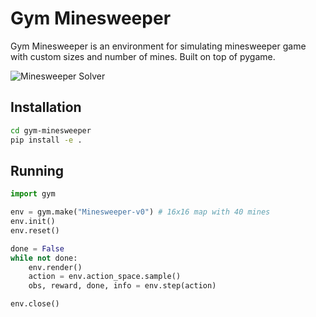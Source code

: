 # Gym Minesweeper
Gym Minesweeper is an environment for simulating minesweeper game with custom sizes and number of mines. Built on top of pygame.

![Minesweeper Solver](https://jeffreyyao.github.io/images/minesweeper_solver.gif)

## Installation

```bash
cd gym-minesweeper
pip install -e .
```

## Running

```python
import gym

env = gym.make("Minesweeper-v0") # 16x16 map with 40 mines
env.init()
env.reset()

done = False
while not done:
    env.render()
    action = env.action_space.sample()
    obs, reward, done, info = env.step(action)

env.close()
```